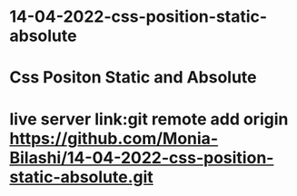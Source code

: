 # 14-04-2022-css-position-static-absolute
# Css Positon Static and Absolute
# live server link:git remote add origin https://github.com/Monia-Bilashi/14-04-2022-css-position-static-absolute.git
